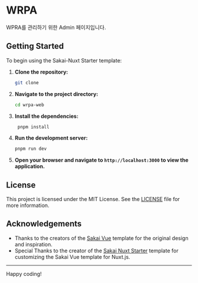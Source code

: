# WRPA

WPRA를 관리하기 위한 Admin 페이지입니다.

<!-- ## Overview

The Sakai-Nuxt Starter is a port of the [Sakai Vue](https://github.com/primefaces/sakai-vue) template, tailored for Nuxt.js applications. It features a customized sidebar that replaces the default one, aiming to provide a more intuitive navigation experience.

**Note:** As this is a starter kit, it does not include certain configurations, such as the ability to change the color palette like the original Sakai Vue template. These features are planned for a more complete template currently under development.

## Features

- **Customized Sidebar:** A revamped sidebar for improved navigation.
- **Nuxt.js Integration:** Pre-configured with Nuxt.js to streamline your development process.
- **Starter Template:** Designed to be a foundation for your projects, allowing for easy customization and expansion. -->

## Getting Started

To begin using the Sakai-Nuxt Starter template:

1. **Clone the repository:**

   ```bash
   git clone
   ```

2. **Navigate to the project directory:**

   ```bash
   cd wrpa-web
   ```

3. **Install the dependencies:**

   ```bash
    pnpm install
   ```

4. **Run the development server:**

   ```bash
   pnpm run dev
   ```

5. **Open your browser and navigate to `http://localhost:3000` to view the application.**

## License

This project is licensed under the MIT License. See the [LICENSE](LICENSE) file for more information.

## Acknowledgements

- Thanks to the creators of the [Sakai Vue](https://github.com/primefaces/sakai-vue) template for the original design and inspiration.
- Special Thanks to the creator of the [Sakai Nuxt Starter](https://github.com/j0rgedev/sakai-nuxt-starter) template for customizing the Sakai Vue template for Nuxt.js.

---

Happy coding!
